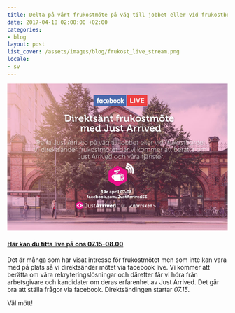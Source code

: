 ```yaml
---
title: Delta på vårt frukostmöte på väg till jobbet eller vid frukostbordet!
date: 2017-04-18 02:00:00 +02:00
categories:
- blog
layout: post
list_cover: /assets/images/blog/frukost_live_stream.png
locale:
- sv
---
```


![livestream](/assets/images/blog/frukost_live_stream.png)

#### [Här kan du titta live på ons 07.15-08.00](https://www.facebook.com/JustArrivedSE/)

Det är många som har visat intresse för frukostmötet men som inte kan vara med på plats så vi direktsänder mötet via facebook live. Vi kommer att berätta om våra rekryteringslösningar och därefter får vi höra från arbetsgivare och kandidater om deras erfarenhet av Just Arrived. Det går bra att ställa frågor via facebook.
Direktsändingen startar *07.15*.

Väl mött!
